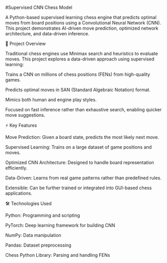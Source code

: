 #Supervised CNN Chess Model

A Python-based supervised learning chess engine that predicts optimal moves from board positions using a Convolutional Neural Network (CNN). This project demonstrates AI-driven move prediction, optimized network architecture, and data-driven inference.

📝 Project Overview

Traditional chess engines use Minimax search and heuristics to evaluate moves. This project explores a data-driven approach using supervised learning:

Trains a CNN on millions of chess positions (FENs) from high-quality games.

Predicts optimal moves in SAN (Standard Algebraic Notation) format.

Mimics both human and engine play styles.

Focused on fast inference rather than exhaustive search, enabling quicker move suggestions.

⚡ Key Features

Move Prediction: Given a board state, predicts the most likely next move.

Supervised Learning: Trains on a large dataset of game positions and moves.

Optimized CNN Architecture: Designed to handle board representation efficiently.

Data-Driven: Learns from real game patterns rather than predefined rules.

Extensible: Can be further trained or integrated into GUI-based chess applications.

🛠 Technologies Used

Python: Programming and scripting

PyTorch: Deep learning framework for building CNN

NumPy: Data manipulation

Pandas: Dataset preprocessing

Chess Python Library: Parsing and handling FENs
